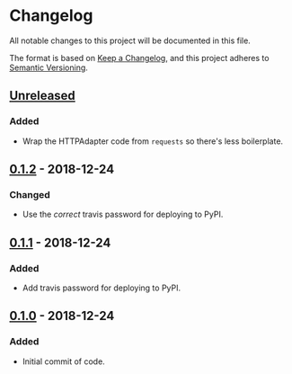 # Changelog
All notable changes to this project will be documented in this file.

The format is based on [Keep a Changelog](https://keepachangelog.com/en/1.0.0/),
and this project adheres to [Semantic Versioning](https://semver.org/spec/v2.0.0.html).

## [Unreleased]
### Added
- Wrap the HTTPAdapter code from `requests` so there's less boilerplate.

## [0.1.2] - 2018-12-24
### Changed
- Use the *correct* travis password for deploying to PyPI.

## [0.1.1] - 2018-12-24
### Added
- Add travis password for deploying to PyPI.

## [0.1.0] - 2018-12-24
### Added
- Initial commit of code.

[Unreleased]: https://github.com/cmeister2/requests_ratelimit_adapter/compare/v0.1.2...HEAD
[0.1.2]: https://github.com/cmeister2/requests_ratelimit_adapter/compare/v0.1.0...v0.1.2
[0.1.1]: https://github.com/cmeister2/requests_ratelimit_adapter/compare/v0.1.0...v0.1.1
[0.1.0]: https://github.com/cmeister2/requests_ratelimit_adapter/tree/v0.1.0

